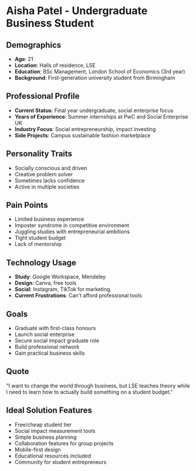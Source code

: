 # Aisha Patel - Undergraduate Business Student

## Demographics
- **Age**: 21
- **Location**: Halls of residence, LSE
- **Education**: BSc Management, London School of Economics (3rd year)
- **Background**: First-generation university student from Birmingham

## Professional Profile
- **Current Status**: Final year undergraduate, social enterprise focus
- **Years of Experience**: Summer internships at PwC and Social Enterprise UK
- **Industry Focus**: Social entrepreneurship, impact investing
- **Side Projects**: Campus sustainable fashion marketplace

## Personality Traits
- Socially conscious and driven
- Creative problem solver
- Sometimes lacks confidence
- Active in multiple societies

## Pain Points
- Limited business experience
- Imposter syndrome in competitive environment
- Juggling studies with entrepreneurial ambitions
- Tight student budget
- Lack of mentorship

## Technology Usage
- **Study**: Google Workspace, Mendeley
- **Design**: Canva, free tools
- **Social**: Instagram, TikTok for marketing
- **Current Frustrations**: Can't afford professional tools

## Goals
- Graduate with first-class honours
- Launch social enterprise
- Secure social impact graduate role
- Build professional network
- Gain practical business skills

## Quote
"I want to change the world through business, but LSE teaches theory while I need to learn how to actually build something on a student budget."

## Ideal Solution Features
- Free/cheap student tier
- Social impact measurement tools
- Simple business planning
- Collaboration features for group projects
- Mobile-first design
- Educational resources included
- Community for student entrepreneurs